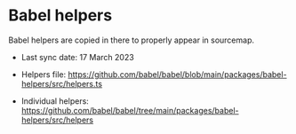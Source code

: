 # Babel helpers

Babel helpers are copied in there to properly appear in sourcemap.

- Last sync date: 17 March 2023

- Helpers file: https://github.com/babel/babel/blob/main/packages/babel-helpers/src/helpers.ts
- Individual helpers: https://github.com/babel/babel/tree/main/packages/babel-helpers/src/helpers
